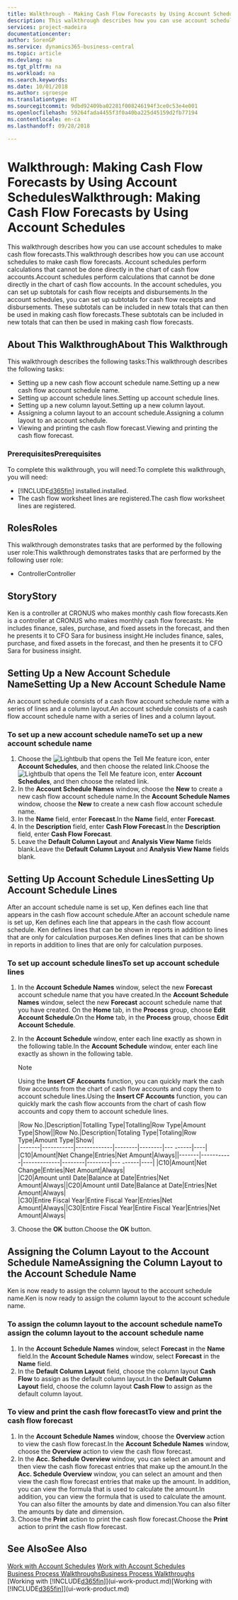 ```yaml
---
title: Walkthrough - Making Cash Flow Forecasts by Using Account Schedules | Microsoft Docs
description: This walkthrough describes how you can use account schedules to make cash flow forecasts. Account schedules perform calculations that cannot be done directly in the chart of cash flow accounts. In the account schedules, you can set up subtotals for cash flow receipts and disbursements. These subtotals can be included in new totals that can then be used in making cash flow forecasts.
services: project-madeira
documentationcenter: 
author: SorenGP
ms.service: dynamics365-business-central
ms.topic: article
ms.devlang: na
ms.tgt_pltfrm: na
ms.workload: na
ms.search.keywords: 
ms.date: 10/01/2018
ms.author: sgroespe
ms.translationtype: HT
ms.sourcegitcommit: 9dbd92409ba02281f008246194f3ce0c53e4e001
ms.openlocfilehash: 59264fada4455f3f0a40ba225d45159d2fb77194
ms.contentlocale: en-ca
ms.lasthandoff: 09/28/2018

---
```

# <a name="walkthrough-making-cash-flow-forecasts-by-using-account-schedules"></a><span data-ttu-id="18e06-106">Walkthrough: Making Cash Flow Forecasts by Using Account Schedules</span><span class="sxs-lookup"><span data-stu-id="18e06-106">Walkthrough: Making Cash Flow Forecasts by Using Account Schedules</span></span>
<span data-ttu-id="18e06-107">This walkthrough describes how you can use account schedules to make cash flow forecasts.</span><span class="sxs-lookup"><span data-stu-id="18e06-107">This walkthrough describes how you can use account schedules to make cash flow forecasts.</span></span> <span data-ttu-id="18e06-108">Account schedules perform calculations that cannot be done directly in the chart of cash flow accounts.</span><span class="sxs-lookup"><span data-stu-id="18e06-108">Account schedules perform calculations that cannot be done directly in the chart of cash flow accounts.</span></span> <span data-ttu-id="18e06-109">In the account schedules, you can set up subtotals for cash flow receipts and disbursements.</span><span class="sxs-lookup"><span data-stu-id="18e06-109">In the account schedules, you can set up subtotals for cash flow receipts and disbursements.</span></span> <span data-ttu-id="18e06-110">These subtotals can be included in new totals that can then be used in making cash flow forecasts.</span><span class="sxs-lookup"><span data-stu-id="18e06-110">These subtotals can be included in new totals that can then be used in making cash flow forecasts.</span></span>  

## <a name="about-this-walkthrough"></a><span data-ttu-id="18e06-111">About This Walkthrough</span><span class="sxs-lookup"><span data-stu-id="18e06-111">About This Walkthrough</span></span>  
<span data-ttu-id="18e06-112">This walkthrough describes the following tasks:</span><span class="sxs-lookup"><span data-stu-id="18e06-112">This walkthrough describes the following tasks:</span></span>  

- <span data-ttu-id="18e06-113">Setting up a new cash flow account schedule name.</span><span class="sxs-lookup"><span data-stu-id="18e06-113">Setting up a new cash flow account schedule name.</span></span>  
- <span data-ttu-id="18e06-114">Setting up account schedule lines.</span><span class="sxs-lookup"><span data-stu-id="18e06-114">Setting up account schedule lines.</span></span>  
- <span data-ttu-id="18e06-115">Setting up a new column layout.</span><span class="sxs-lookup"><span data-stu-id="18e06-115">Setting up a new column layout.</span></span>  
- <span data-ttu-id="18e06-116">Assigning a column layout to an account schedule.</span><span class="sxs-lookup"><span data-stu-id="18e06-116">Assigning a column layout to an account schedule.</span></span>  
- <span data-ttu-id="18e06-117">Viewing and printing the cash flow forecast.</span><span class="sxs-lookup"><span data-stu-id="18e06-117">Viewing and printing the cash flow forecast.</span></span>  

### <a name="prerequisites"></a><span data-ttu-id="18e06-118">Prerequisites</span><span class="sxs-lookup"><span data-stu-id="18e06-118">Prerequisites</span></span>  
<span data-ttu-id="18e06-119">To complete this walkthrough, you will need:</span><span class="sxs-lookup"><span data-stu-id="18e06-119">To complete this walkthrough, you will need:</span></span>  

- [!INCLUDE[d365fin](includes/d365fin_md.md)] <span data-ttu-id="18e06-120">installed.</span><span class="sxs-lookup"><span data-stu-id="18e06-120">installed.</span></span>  
- <span data-ttu-id="18e06-121">The cash flow worksheet lines are registered.</span><span class="sxs-lookup"><span data-stu-id="18e06-121">The cash flow worksheet lines are registered.</span></span>  

## <a name="roles"></a><span data-ttu-id="18e06-122">Roles</span><span class="sxs-lookup"><span data-stu-id="18e06-122">Roles</span></span>  
<span data-ttu-id="18e06-123">This walkthrough demonstrates tasks that are performed by the following user role:</span><span class="sxs-lookup"><span data-stu-id="18e06-123">This walkthrough demonstrates tasks that are performed by the following user role:</span></span>  

- <span data-ttu-id="18e06-124">Controller</span><span class="sxs-lookup"><span data-stu-id="18e06-124">Controller</span></span>  

## <a name="story"></a><span data-ttu-id="18e06-125">Story</span><span class="sxs-lookup"><span data-stu-id="18e06-125">Story</span></span>  
<span data-ttu-id="18e06-126">Ken is a controller at CRONUS who makes monthly cash flow forecasts.</span><span class="sxs-lookup"><span data-stu-id="18e06-126">Ken is a controller at CRONUS who makes monthly cash flow forecasts.</span></span> <span data-ttu-id="18e06-127">He includes finance, sales, purchase, and fixed assets in the forecast, and then he presents it to CFO Sara for business insight.</span><span class="sxs-lookup"><span data-stu-id="18e06-127">He includes finance, sales, purchase, and fixed assets in the forecast, and then he presents it to CFO Sara for business insight.</span></span>  

## <a name="setting-up-a-new-account-schedule-name"></a><span data-ttu-id="18e06-128">Setting Up a New Account Schedule Name</span><span class="sxs-lookup"><span data-stu-id="18e06-128">Setting Up a New Account Schedule Name</span></span>  
<span data-ttu-id="18e06-129">An account schedule consists of a cash flow account schedule name with a series of lines and a column layout.</span><span class="sxs-lookup"><span data-stu-id="18e06-129">An account schedule consists of a cash flow account schedule name with a series of lines and a column layout.</span></span>  

### <a name="to-set-up-a-new-account-schedule-name"></a><span data-ttu-id="18e06-130">To set up a new account schedule name</span><span class="sxs-lookup"><span data-stu-id="18e06-130">To set up a new account schedule name</span></span>  

1.  <span data-ttu-id="18e06-131">Choose the ![Lightbulb that opens the Tell Me feature](media/ui-search/search_small.png "Tell me what you want to do") icon, enter **Account Schedules**, and then choose the related link.</span><span class="sxs-lookup"><span data-stu-id="18e06-131">Choose the ![Lightbulb that opens the Tell Me feature](media/ui-search/search_small.png "Tell me what you want to do") icon, enter **Account Schedules**, and then choose the related link.</span></span>  
2.  <span data-ttu-id="18e06-132">In the **Account Schedule Names** window, choose the **New** to create a new cash flow account schedule name.</span><span class="sxs-lookup"><span data-stu-id="18e06-132">In the **Account Schedule Names** window, choose the **New** to create a new cash flow account schedule name.</span></span>  
3.  <span data-ttu-id="18e06-133">In the **Name** field, enter **Forecast**.</span><span class="sxs-lookup"><span data-stu-id="18e06-133">In the **Name** field, enter **Forecast**.</span></span>  
4.  <span data-ttu-id="18e06-134">In the **Description** field, enter **Cash Flow Forecast**.</span><span class="sxs-lookup"><span data-stu-id="18e06-134">In the **Description** field, enter **Cash Flow Forecast**.</span></span>  
5.  <span data-ttu-id="18e06-135">Leave the **Default Column Layout** and **Analysis View Name** fields blank.</span><span class="sxs-lookup"><span data-stu-id="18e06-135">Leave the **Default Column Layout** and **Analysis View Name** fields blank.</span></span>  

## <a name="setting-up-account-schedule-lines"></a><span data-ttu-id="18e06-136">Setting Up Account Schedule Lines</span><span class="sxs-lookup"><span data-stu-id="18e06-136">Setting Up Account Schedule Lines</span></span>  
<span data-ttu-id="18e06-137">After an account schedule name is set up, Ken defines each line that appears in the cash flow account schedule.</span><span class="sxs-lookup"><span data-stu-id="18e06-137">After an account schedule name is set up, Ken defines each line that appears in the cash flow account schedule.</span></span> <span data-ttu-id="18e06-138">Ken defines lines that can be shown in reports in addition to lines that are only for calculation purposes.</span><span class="sxs-lookup"><span data-stu-id="18e06-138">Ken defines lines that can be shown in reports in addition to lines that are only for calculation purposes.</span></span>  

### <a name="to-set-up-account-schedule-lines"></a><span data-ttu-id="18e06-139">To set up account schedule lines</span><span class="sxs-lookup"><span data-stu-id="18e06-139">To set up account schedule lines</span></span>  

1.  <span data-ttu-id="18e06-140">In the **Account Schedule Names** window, select the new **Forecast** account schedule name that you have created.</span><span class="sxs-lookup"><span data-stu-id="18e06-140">In the **Account Schedule Names** window, select the new **Forecast** account schedule name that you have created.</span></span> <span data-ttu-id="18e06-141">On the **Home** tab, in the **Process** group, choose **Edit Account Schedule**.</span><span class="sxs-lookup"><span data-stu-id="18e06-141">On the **Home** tab, in the **Process** group, choose **Edit Account Schedule**.</span></span>  
2.  <span data-ttu-id="18e06-142">In the **Account Schedule** window, enter each line exactly as shown in the following table.</span><span class="sxs-lookup"><span data-stu-id="18e06-142">In the **Account Schedule** window, enter each line exactly as shown in the following table.</span></span>  

    > [!NOTE]  
    >  <span data-ttu-id="18e06-143">Using the **Insert CF Accounts** function, you can quickly mark the cash flow accounts from the chart of cash flow accounts and copy them to account schedule lines.</span><span class="sxs-lookup"><span data-stu-id="18e06-143">Using the **Insert CF Accounts** function, you can quickly mark the cash flow accounts from the chart of cash flow accounts and copy them to account schedule lines.</span></span>  

    <span data-ttu-id="18e06-144">|Row No.|Description|Totalling Type|Totalling|Row Type|Amount Type|Show|</span><span class="sxs-lookup"><span data-stu-id="18e06-144">|Row No.|Description|Totaling Type|Totaling|Row Type|Amount Type|Show|</span></span>  
    <span data-ttu-id="18e06-145">|-------|-----------|-------------|--------|--------|---  ------|----| |C10|Amount|Net Change|Entries|Net Amount|Always|</span><span class="sxs-lookup"><span data-stu-id="18e06-145">|-------|-----------|-------------|--------|--------|---  ------|----| |C10|Amount|Net Change|Entries|Net Amount|Always|</span></span>  
    <span data-ttu-id="18e06-146">|C20|Amount until Date|Balance at Date|Entries|Net Amount|Always|</span><span class="sxs-lookup"><span data-stu-id="18e06-146">|C20|Amount until Date|Balance at Date|Entries|Net Amount|Always|</span></span>  
    <span data-ttu-id="18e06-147">|C30|Entire Fiscal Year|Entire Fiscal Year|Entries|Net Amount|Always|</span><span class="sxs-lookup"><span data-stu-id="18e06-147">|C30|Entire Fiscal Year|Entire Fiscal Year|Entries|Net Amount|Always|</span></span>  

4.  <span data-ttu-id="18e06-148">Choose the **OK** button.</span><span class="sxs-lookup"><span data-stu-id="18e06-148">Choose the **OK** button.</span></span>  

## <a name="assigning-the-column-layout-to-the-account-schedule-name"></a><span data-ttu-id="18e06-149">Assigning the Column Layout to the Account Schedule Name</span><span class="sxs-lookup"><span data-stu-id="18e06-149">Assigning the Column Layout to the Account Schedule Name</span></span>  
<span data-ttu-id="18e06-150">Ken is now ready to assign the column layout to the account schedule name.</span><span class="sxs-lookup"><span data-stu-id="18e06-150">Ken is now ready to assign the column layout to the account schedule name.</span></span>  

### <a name="to-assign-the-column-layout-to-the-account-schedule-name"></a><span data-ttu-id="18e06-151">To assign the column layout to the account schedule name</span><span class="sxs-lookup"><span data-stu-id="18e06-151">To assign the column layout to the account schedule name</span></span>  

1.  <span data-ttu-id="18e06-152">In the **Account Schedule Names** window, select **Forecast** in the **Name** field.</span><span class="sxs-lookup"><span data-stu-id="18e06-152">In the **Account Schedule Names** window, select **Forecast** in the **Name** field.</span></span>  
2.  <span data-ttu-id="18e06-153">In the **Default Column Layout** field, choose the column layout **Cash Flow** to assign as the default column layout.</span><span class="sxs-lookup"><span data-stu-id="18e06-153">In the **Default Column Layout** field, choose the column layout **Cash Flow** to assign as the default column layout.</span></span>  

### <a name="to-view-and-print-the-cash-flow-forecast"></a><span data-ttu-id="18e06-154">To view and print the cash flow forecast</span><span class="sxs-lookup"><span data-stu-id="18e06-154">To view and print the cash flow forecast</span></span>  
1.  <span data-ttu-id="18e06-155">In the **Account Schedule Names** window, choose the **Overview** action to view the cash flow forecast.</span><span class="sxs-lookup"><span data-stu-id="18e06-155">In the **Account Schedule Names** window, choose the **Overview** action to view the cash flow forecast.</span></span>  
2.  <span data-ttu-id="18e06-156">In the **Acc. Schedule Overview** window, you can select an amount and then view the cash flow forecast entries that make up the amount.</span><span class="sxs-lookup"><span data-stu-id="18e06-156">In the **Acc. Schedule Overview** window, you can select an amount and then view the cash flow forecast entries that make up the amount.</span></span> <span data-ttu-id="18e06-157">In addition, you can view the formula that is used to calculate the amount.</span><span class="sxs-lookup"><span data-stu-id="18e06-157">In addition, you can view the formula that is used to calculate the amount.</span></span> <span data-ttu-id="18e06-158">You can also filter the amounts by date and dimension.</span><span class="sxs-lookup"><span data-stu-id="18e06-158">You can also filter the amounts by date and dimension.</span></span>  
3.  <span data-ttu-id="18e06-159">Choose the **Print** action to print the cash flow forecast.</span><span class="sxs-lookup"><span data-stu-id="18e06-159">Choose the **Print** action to print the cash flow forecast.</span></span>  

## <a name="see-also"></a><span data-ttu-id="18e06-160">See Also</span><span class="sxs-lookup"><span data-stu-id="18e06-160">See Also</span></span>  
 <span data-ttu-id="18e06-161">[Work with Account Schedules](bi-how-work-account-schedule.md) </span><span class="sxs-lookup"><span data-stu-id="18e06-161">[Work with Account Schedules](bi-how-work-account-schedule.md) </span></span>  
 [<span data-ttu-id="18e06-162">Business Process Walkthroughs</span><span class="sxs-lookup"><span data-stu-id="18e06-162">Business Process Walkthroughs</span></span>](walkthrough-business-process-walkthroughs.md)  
 <span data-ttu-id="18e06-163">[Working with [!INCLUDE[d365fin](includes/d365fin_md.md)]](ui-work-product.md)</span><span class="sxs-lookup"><span data-stu-id="18e06-163">[Working with [!INCLUDE[d365fin](includes/d365fin_md.md)]](ui-work-product.md)</span></span>

